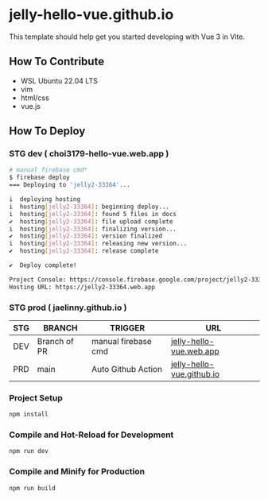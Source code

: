 # jelly-hello-vue.github.io

This template should help get you started developing with Vue 3 in Vite.

## How To Contribute
- WSL Ubuntu 22.04 LTS
- vim
- html/css
- vue.js

## How To Deploy
### STG dev  ( choi3179-hello-vue.web.app )
```bash
# manual firebase cmd*
$ firebase deploy
=== Deploying to 'jelly2-33364'...

i  deploying hosting
i  hosting[jelly2-33364]: beginning deploy...
i  hosting[jelly2-33364]: found 5 files in docs
✔  hosting[jelly2-33364]: file upload complete
i  hosting[jelly2-33364]: finalizing version...
✔  hosting[jelly2-33364]: version finalized
i  hosting[jelly2-33364]: releasing new version...
✔  hosting[jelly2-33364]: release complete

✔  Deploy complete!

Project Console: https://console.firebase.google.com/project/jelly2-33364/overview
Hosting URL: https://jelly2-33364.web.app
```

### STG prod ( jaelinny.github.io )

|STG|BRANCH|TRIGGER|URL|
|------|---|---|---
|DEV|Branch of PR|manual firebase cmd|[jelly-hello-vue.web.app](https://jelly2-33364.web.app)|
|PRD|main|Auto Github Action|[jelly-hello-vue.github.io](https://jelly-hello-vue.github.io)|

### Project Setup

```sh
npm install
```

### Compile and Hot-Reload for Development

```sh
npm run dev
```

### Compile and Minify for Production

```sh
npm run build
```
